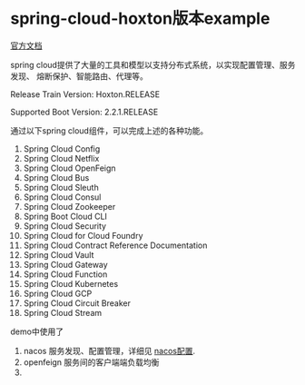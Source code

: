
# spring-cloud-hoxton版本example

[官方文档](https://cloud.spring.io/spring-cloud-static/Hoxton.RELEASE/reference/htmlsingle/#features)

spring cloud提供了大量的工具和模型以支持分布式系统，以实现配置管理、服务发现、
熔断保护、智能路由、代理等。

Release Train Version: Hoxton.RELEASE

Supported Boot Version: 2.2.1.RELEASE

通过以下spring cloud组件，可以完成上述的各种功能。

1. Spring Cloud Config
2. Spring Cloud Netflix
3. Spring Cloud OpenFeign
4. Spring Cloud Bus
5. Spring Cloud Sleuth
6. Spring Cloud Consul
7. Spring Cloud Zookeeper
8. Spring Boot Cloud CLI
9. Spring Cloud Security
10. Spring Cloud for Cloud Foundry
11. Spring Cloud Contract Reference Documentation
12. Spring Cloud Vault
13. Spring Cloud Gateway
14. Spring Cloud Function
15. Spring Cloud Kubernetes
16. Spring Cloud GCP
17. Spring Cloud Circuit Breaker
18. Spring Cloud Stream

demo中使用了
1. nacos 服务发现、配置管理，详细见 [nacos配置](/nacos-spring-cloud-config-example/readme.md). 
2. openfeign 服务间的客户端端负载均衡
3. 




